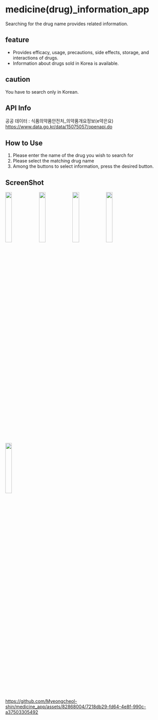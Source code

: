 # medicine(drug)_information_app
Searching for the drug name provides related information.

## feature
* Provides efficacy, usage, precautions, side effects, storage, and interactions of drugs.
* Information about drugs sold in Korea is available.

## caution
You have to search only in Korean.

## API Info
공공 데이터 : 식품의약품안전처_의약품개요정보(e약은요)
https://www.data.go.kr/data/15075057/openapi.do


## How to Use
1. Please enter the name of the drug you wish to search for
2. Please select the matching drug name
3. Among the buttons to select information, press the desired button.

## ScreenShot
<p>
  <img src="https://github.com/Myeongcheol-shin/medicine_app/assets/82868004/790eb9de-3020-49f4-aaa1-a97b5c17d70c" align="center" width="20%">
  <img src="https://github.com/Myeongcheol-shin/medicine_app/assets/82868004/40205365-3f33-429e-b304-e415010b504d" align="center" width="20%">
  <img src="https://github.com/Myeongcheol-shin/medicine_app/assets/82868004/d2b5d821-26b4-4dee-b183-f22f52764059" align="center" width="20%">
  <img src="https://github.com/Myeongcheol-shin/medicine_app/assets/82868004/8ad94a28-8409-4770-96f0-d6e4e25506d7" align="center" width="20%">
  <img src="https://github.com/Myeongcheol-shin/medicine_app/assets/82868004/0fa2eb18-2628-4584-bd27-64bf30c8ddbf" align="center" width="20%">
</p>


https://github.com/Myeongcheol-shin/medicine_app/assets/82868004/7218db29-fd64-4e8f-990c-a37503305492


